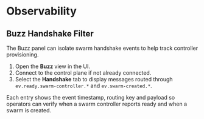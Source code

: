 # Observability

## Buzz Handshake Filter

The Buzz panel can isolate swarm handshake events to help track controller provisioning.

1. Open the **Buzz** view in the UI.
2. Connect to the control plane if not already connected.
3. Select the **Handshake** tab to display messages routed through
   `ev.ready.swarm-controller.*` and `ev.swarm-created.*`.

Each entry shows the event timestamp, routing key and payload so operators
can verify when a swarm controller reports ready and when a swarm is created.
